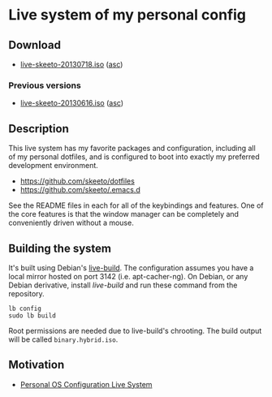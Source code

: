 # Live system of my personal config

## Download

 * [live-skeeto-20130718.iso](http://nullprogram.s3.amazonaws.com/iso/live-skeeto-20130718.iso)
   ([asc](http://nullprogram.s3.amazonaws.com/iso/live-skeeto-20130718.iso.asc))

### Previous versions

 * [live-skeeto-20130616.iso](http://nullprogram.s3.amazonaws.com/iso/live-skeeto-20130616.iso)
   ([asc](http://nullprogram.s3.amazonaws.com/iso/live-skeeto-20130616.iso.asc))

## Description

This live system has my favorite packages and configuration, including
all of my personal dotfiles, and is configured to boot into exactly my
preferred development environment.

 * https://github.com/skeeto/dotfiles
 * https://github.com/skeeto/.emacs.d

See the README files in each for all of the keybindings and features.
One of the core features is that the window manager can be completely
and conveniently driven without a mouse.

## Building the system

It's built using Debian's [live-build](http://live.debian.net/). The
configuration assumes you have a local mirror hosted on port 3142
(i.e. apt-cacher-ng). On Debian, or any Debian derivative, install
*live-build* and run these command from the repository.

    lb config
    sudo lb build

Root permissions are needed due to live-build's chrooting. The build
output will be called `binary.hybrid.iso`.

## Motivation

 * [Personal OS Configuration Live System](http://nullprogram.com/blog/2013/06/17/)
